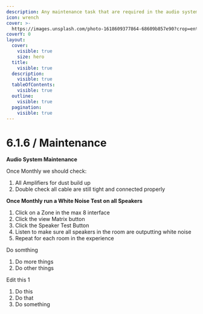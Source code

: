 ```yaml
---
description: Any maintenance task that are required in the audio systems
icon: wrench
cover: >-
  https://images.unsplash.com/photo-1618609377864-68609b857e90?crop=entropy&cs=srgb&fm=jpg&ixid=M3wxOTcwMjR8MHwxfHNlYXJjaHw0fHxhdWRpb3xlbnwwfHx8fDE3NDU5OTQ1NDF8MA&ixlib=rb-4.0.3&q=85
coverY: 0
layout:
  cover:
    visible: true
    size: hero
  title:
    visible: true
  description:
    visible: true
  tableOfContents:
    visible: true
  outline:
    visible: true
  pagination:
    visible: true
---
```


# 6.1.6 / Maintenance

**Audio System Maintenance**

&#x20;Once Monthly we should check:&#x20;

1. All Amplifiers for dust build up&#x20;
2. Double check all cable are still tight and connected properly



**Once Monthly run a White Noise Test on all Speakers**

1. Click on a Zone in the max 8 interface
2. Click the view Matrix button
3. Click the Speaker Test Button
4. Listen to make sure all speakers in the room are outputting white noise
5. Repeat for each room in the experience

Do somthing&#x20;

1. Do more things
2. Do other things

Edit this 1

1. Do this
2. Do that
3. Do something
